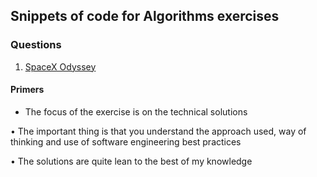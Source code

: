 ## Snippets of code for Algorithms exercises
  
### Questions

1. [SpaceX Odyssey](SpaceX/readme.md)

#### Primers

* The focus of the exercise is on the technical solutions

• The important thing is that you understand the approach used, way of thinking and  use of software engineering best practices

• The solutions are quite lean to the best of my knowledge